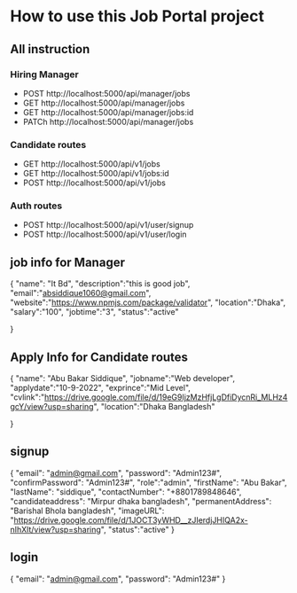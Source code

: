 # How to use this  Job Portal project

## All instruction
### Hiring Manager
* POST http://localhost:5000/api/manager/jobs
* GET http://localhost:5000/api/manager/jobs
* GET http://localhost:5000/api/manager/jobs:id
* PATCh http://localhost:5000/api/manager/jobs

### Candidate routes
* GET http://localhost:5000/api/v1/jobs
* GET http://localhost:5000/api/v1/jobs:id
* POST http://localhost:5000/api/v1/jobs

### Auth routes
* POST http://localhost:5000/api/v1/user/signup
* POST http://localhost:5000/api/v1/user/login




## job info for Manager

{
    "name": "It Bd",
    "description":"this is good job",
    "email":"absiddique1060@gmail.com",
    "website":"https://www.npmjs.com/package/validator",
    "location":"Dhaka",
    "salary":"100",
    "jobtime":"3",
    "status":"active"
  

}


## Apply Info for Candidate routes

{
    "name": "Abu Bakar Siddique",
    "jobname":"Web developer",
    "applydate":"10-9-2022",
    "exprince":"Mid Level",
    "cvlink":"https://drive.google.com/file/d/19eG9IjzMzHfjLgDfiDycnRi_MLHz4gcY/view?usp=sharing",
    "location":"Dhaka Bangladesh"


}

## signup

{
    "email": "admin@gmail.com",
    "password": "Admin123#",
    "confirmPassword": "Admin123#",
    "role":"admin",
    "firstName": "Abu Bakar",
    "lastName": "siddique",
    "contactNumber": "+8801789848646",
    "candidateaddress": "Mirpur dhaka bangladesh",
    "permanentAddress": "Barishal Bhola bangladesh",
    "imageURL": "https://drive.google.com/file/d/1JOCT3yWHD__zJIerdjJHIQA2x-nIhXlt/view?usp=sharing",
    "status":"active"
}

## login
{
    "email": "admin@gmail.com",
    "password": "Admin123#"
}
